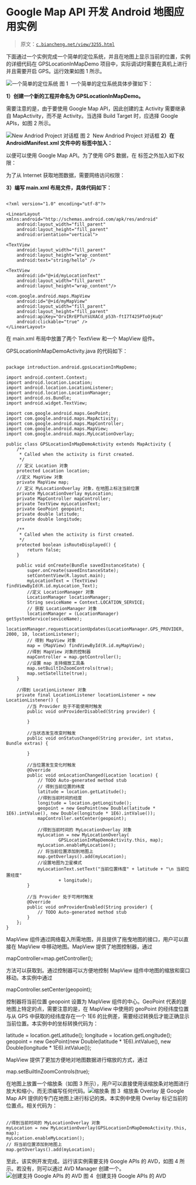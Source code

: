# Google Map API 开发 Android 地图应用实例

> 原文：[`c.biancheng.net/view/3255.html`](http://c.biancheng.net/view/3255.html)

下面通过一个实例完成一个简单的定位系统，并且在地图上显示当前的位置，实例的详细代码在 GPSLocationInMapDemo 项目中，实际调试时需要在真机上进行并且需要开启 GPS。运行效果如图 1 所示。

![一个简单的定位系统](img/ed2007592a1e494f31af55eebf9e4c79.png)
图 1  一个简单的定位系统具体步骤如下：

**1）创建一个新的工程并命名为 GPSLocationInMapDemo。**

需要注意的是，由于要使用 Google Map API，因此创建的主 Activity 需要继承自 MapActivity，而不是 Activity。当选择 Build Target 时，应选择 Google APIs，如图 2 所示。

![New Andriod Project 对话框](img/f266960ac891c5971823391bd40893ae.png)
图 2  New Andriod Project 对话框
**2）在 AndroidManifest.xml 文件中的 <application> 标签中加入：**

<uses-library android:name="com.google.android.maps" />

以便可以使用 Google Map API。为了使用 GPS 数据，在 <application> 标签之外加入如下权限：

<uses-permission android:name="android.permission.ACCESS_FINE_LOCATION" />

为了从 Internet 获取地图数据，需要网络访问权限：

<uses-permission android:name="android.permission.INTERNET"/>

**3）编写 main.xml 布局文件，具体代码如下：**

```

<?xml version="1.0" encoding="utf-8"?>

<LinearLayout xmlns:android="http://schemas.android.com/apk/res/android"
    android:layout_width="fill_parent"
    android:layout_height="fill_parent"
    android:orientation="vertical">

<TextView
    android:layout_width="fill_parent"
    android:layout_height="wrap_content"
    android:text="string/hello" />

<TextView
    android:id="@+id/myLocationText"
    android:layout_width="fill_parent"
    android:layout_height="wrap_content"/>

<com.google.android.maps.MapView
    android:id="@+id/myMapView"
    android:layout_width="fill_parent"
    android:layout_height="fill_parent"
    android:apiKey="OrvIRrEPTuYsUXACd_p53h-ftI7T425PToOjKuQ"
    android:clickable="true" />
</LinearLayout>
```

在 main.xml 布局中放置了两个 TextView 和一个 MapView 组件。

GPSLocationInMapDemoActivity.java 的代码如下：

```

package introduction.android.gpsLocationInMapDemo;

import android.content.Context;
import android.location.Location;
import android.location.LocationListener;
import android.location.LocationManager;
import android.os.Bundle;
import android.widget.TextView;

import com.google.android.maps.GeoPoint;
import com.google.android.maps.MapActivity;
import com.google.android.maps.MapController;
import com.google.android.maps.MapView;
import com.google.android.maps.MyLocationOverlay;

public class GPSLocationInMapDemoActivity extends MapActivity {
    /**
     * Called when the activity is first created.
     */
    // 定义 Location 对象
    protected Location location;
    //定义 MapView 对象
    private MapView map;
    // 定义 MyLocationOverlay 对象，在地图上标注当前位置
    private MyLocationOverlay myLocation;
    private MapController mapController;
    private TextView myLocationText;
    private GeoPoint geopoint;
    private double latitude;
    private double longitude;

    /**
     * Called when the activity is first created.
     */
    protected boolean isRouteDisplayed() {
        return false;
    }

    public void onCreate(Bundle savedInstanceState) {
        super.onCreate(savedInstanceState);
        setContentView(R.layout.main);
        myLocationText = (TextView) findViewById(R.id.myLocation_Text);
        //定义 LocationManager 对象
        LocationManager locationManager;
        String seviceName = Context.LOCATION_SERVICE;
        // 获取 LocationManager 对象
        locationManager = (LocationManager) getSystemService(seviceName);
        locationManager.requestLocationUpdates(LocationManager.GPS_PROVIDER, 2000, 10, locationListener);
        // 得到 MapView 对象
        map = (MapView) findViewById(R.id.myMapView);
        //得到 MapView 对象的控制器
        mapController = map.getController();
        //设置 map 支持缩放工具条
        map.setBuiltInZoomControls(true);
        map.setSatellite(true);
    }

    //得到 LocationListener 对象
    private final LocationListener locationListener = new LocationListener() {
        //当 Provider 处于不能使用时触发
        public void onProviderDisabled(String provider) {

        }

        //当状态发生改变时触发
        public void onStatusChanged(String provider, int status, Bundle extras) {

        }

        //当位置发生变化时触发
        @Override
        public void onLocationChanged(Location location) {
            // TODO Auto-generated method stub
            // 得到当前位置的纬度
            latitude = location.getLatitude();
            //得到当前时间的经度
            longitude = location.getLongitude();
            geopoint = new GeoPoint(new Double(latitude * 1E6).intValue(), new Double(longitude * 1E6).intValue());
            mapController.setCenter(geopoint);

            //得到当前时间的 MyLocationOverlay 对象
            myLocation = new MyLocationOverlay(
                    GPSLocationInMapDemoActivity.this, map);
            myLocation.enableMyLocation();
            // 将当前位置添加到地图上
            map.getOverlays().add(myLocation);
            //设置地图为卫星模式
            myLocationText.setText("当前位置纬度" + latitude + "\n 当前位置经度"
                    + longitude);
        }

        //当 Provider 处于可用时触发
        @Override
        public void onProviderEnabled(String provider) {
            // TODO Auto-generated method stub
        }
    };
}
```

MapView 组件通过网络载入所需地图，并且提供了拖曳地图的接口，用户可以直接在 MapView 中移动地图。MapView 提供了地图控制器，通过

mapController=map.getController();

方法可以获取到。通过控制器可以方便地控制 MapView 组件中地图的缩放和窗口移动。本实例中通过

mapController.setCenter(geopoint);

控制器将当前位置 geopoint 设置为 MapView 组件的中心。GeoPoint 代表的是地图上特定的点，需要注意的是，在 MapView 中使用的 geoPoint 的经纬度位置与从 GPS 中获取的经纬度存在一个 1E6 的比例差，需要经过转换后才能正确显示当前位置。本实例中的坐标转换代码为：

latitude = location.getLatitude();
longitude = location.getLongitude();
geopoint = new GeoPoint(new Double(latitude * 1E6).intValue(), new Double(longitude * 1E6).intValue());

MapView 提供了更加方便地对地图数据进行缩放的方式，通过

map.setBuiltInZoomControls(true);

在地图上放置一个缩放条（如图 3 所示），用户可以直接使用该缩放条对地图进行放大和缩小，而无须编写任何代码。![缩放条](img/2e2132c5e461f98d5438be59c615fbe1.png)
图 3  缩放条
Overlay 是 Google Map API 提供的专门在地图上进行标记的类。本实例中使用 Overlay 标记当前的位置点。相关代码为：

```

//得到当前时间的 MyLocationOverlay 对象
myLocation = new MyLocationOverlay(GPSLocationInMapDemoActivity.this, map);
myLocation.enableMyLocation();
// 将当前位置添加到地图上
map.getOverlays().add(myLocation);
```

至此，该实例开发完成。运行该实例需要支持 Google APIs 的 AVD，如图 4 所示。若没有，则可以通过 AVD Manager 创建一个。
![ 创建支持 Google APIs 的 AVD](img/f365089ce213cda34f0f0b62c9bd35e3.png)
图 4  创建支持 Google APIs 的 AVD